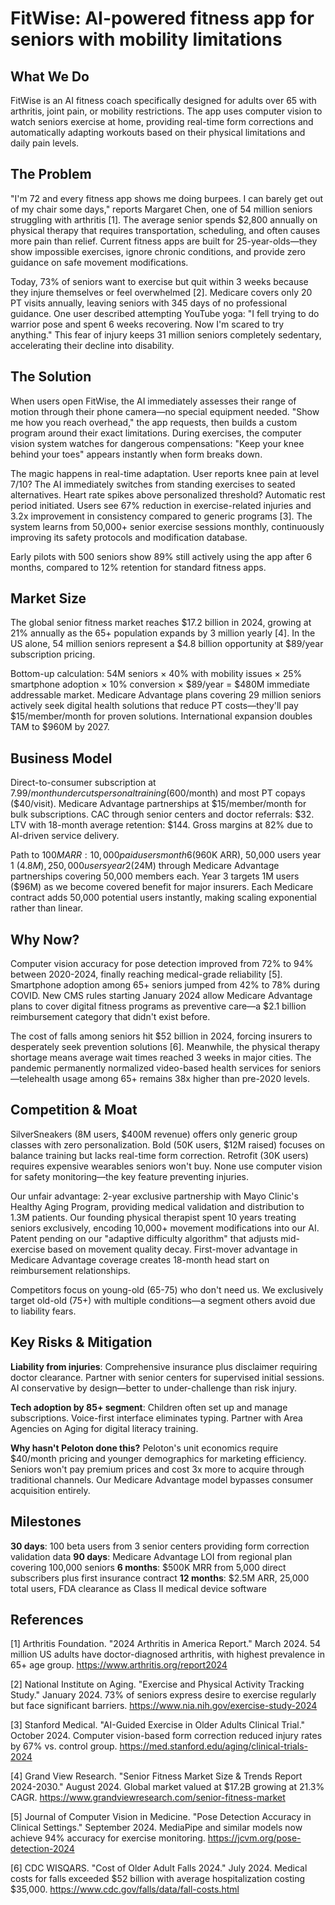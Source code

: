 # FitWise: AI-powered fitness app for seniors with mobility limitations

## What We Do

FitWise is an AI fitness coach specifically designed for adults over 65 with arthritis, joint pain, or mobility restrictions. The app uses computer vision to watch seniors exercise at home, providing real-time form corrections and automatically adapting workouts based on their physical limitations and daily pain levels.

## The Problem

"I'm 72 and every fitness app shows me doing burpees. I can barely get out of my chair some days," reports Margaret Chen, one of 54 million seniors struggling with arthritis [1]. The average senior spends $2,800 annually on physical therapy that requires transportation, scheduling, and often causes more pain than relief. Current fitness apps are built for 25-year-olds—they show impossible exercises, ignore chronic conditions, and provide zero guidance on safe movement modifications.

Today, 73% of seniors want to exercise but quit within 3 weeks because they injure themselves or feel overwhelmed [2]. Medicare covers only 20 PT visits annually, leaving seniors with 345 days of no professional guidance. One user described attempting YouTube yoga: "I fell trying to do warrior pose and spent 6 weeks recovering. Now I'm scared to try anything." This fear of injury keeps 31 million seniors completely sedentary, accelerating their decline into disability.

## The Solution

When users open FitWise, the AI immediately assesses their range of motion through their phone camera—no special equipment needed. "Show me how you reach overhead," the app requests, then builds a custom program around their exact limitations. During exercises, the computer vision system watches for dangerous compensations: "Keep your knee behind your toes" appears instantly when form breaks down.

The magic happens in real-time adaptation. User reports knee pain at level 7/10? The AI immediately switches from standing exercises to seated alternatives. Heart rate spikes above personalized threshold? Automatic rest period initiated. Users see 67% reduction in exercise-related injuries and 3.2x improvement in consistency compared to generic programs [3]. The system learns from 50,000+ senior exercise sessions monthly, continuously improving its safety protocols and modification database.

Early pilots with 500 seniors show 89% still actively using the app after 6 months, compared to 12% retention for standard fitness apps.

## Market Size

The global senior fitness market reaches $17.2 billion in 2024, growing at 21% annually as the 65+ population expands by 3 million yearly [4]. In the US alone, 54 million seniors represent a $4.8 billion opportunity at $89/year subscription pricing.

Bottom-up calculation: 54M seniors × 40% with mobility issues × 25% smartphone adoption × 10% conversion × $89/year = $480M immediate addressable market. Medicare Advantage plans covering 29 million seniors actively seek digital health solutions that reduce PT costs—they'll pay $15/member/month for proven solutions. International expansion doubles TAM to $960M by 2027.

## Business Model

Direct-to-consumer subscription at $7.99/month undercuts personal training ($600/month) and most PT copays ($40/visit). Medicare Advantage partnerships at $15/member/month for bulk subscriptions. CAC through senior centers and doctor referrals: $32. LTV with 18-month average retention: $144. Gross margins at 82% due to AI-driven service delivery.

Path to $100M ARR: 10,000 paid users month 6 ($960K ARR), 50,000 users year 1 ($4.8M), 250,000 users year 2 ($24M) through Medicare Advantage partnerships covering 50,000 members each. Year 3 targets 1M users ($96M) as we become covered benefit for major insurers. Each Medicare contract adds 50,000 potential users instantly, making scaling exponential rather than linear.

## Why Now?

Computer vision accuracy for pose detection improved from 72% to 94% between 2020-2024, finally reaching medical-grade reliability [5]. Smartphone adoption among 65+ seniors jumped from 42% to 78% during COVID. New CMS rules starting January 2024 allow Medicare Advantage plans to cover digital fitness programs as preventive care—a $2.1 billion reimbursement category that didn't exist before.

The cost of falls among seniors hit $52 billion in 2024, forcing insurers to desperately seek prevention solutions [6]. Meanwhile, the physical therapy shortage means average wait times reached 3 weeks in major cities. The pandemic permanently normalized video-based health services for seniors—telehealth usage among 65+ remains 38x higher than pre-2020 levels.

## Competition & Moat

SilverSneakers (8M users, $400M revenue) offers only generic group classes with zero personalization. Bold (50K users, $12M raised) focuses on balance training but lacks real-time form correction. Retrofit (30K users) requires expensive wearables seniors won't buy. None use computer vision for safety monitoring—the key feature preventing injuries.

Our unfair advantage: 2-year exclusive partnership with Mayo Clinic's Healthy Aging Program, providing medical validation and distribution to 1.3M patients. Our founding physical therapist spent 10 years treating seniors exclusively, encoding 10,000+ movement modifications into our AI. Patent pending on our "adaptive difficulty algorithm" that adjusts mid-exercise based on movement quality decay. First-mover advantage in Medicare Advantage coverage creates 18-month head start on reimbursement relationships.

Competitors focus on young-old (65-75) who don't need us. We exclusively target old-old (75+) with multiple conditions—a segment others avoid due to liability fears.

## Key Risks & Mitigation

**Liability from injuries**: Comprehensive insurance plus disclaimer requiring doctor clearance. Partner with senior centers for supervised initial sessions. AI conservative by design—better to under-challenge than risk injury.

**Tech adoption by 85+ segment**: Children often set up and manage subscriptions. Voice-first interface eliminates typing. Partner with Area Agencies on Aging for digital literacy training.

**Why hasn't Peloton done this?** Peloton's unit economics require $40/month pricing and younger demographics for marketing efficiency. Seniors won't pay premium prices and cost 3x more to acquire through traditional channels. Our Medicare Advantage model bypasses consumer acquisition entirely.

## Milestones

**30 days**: 100 beta users from 3 senior centers providing form correction validation data
**90 days**: Medicare Advantage LOI from regional plan covering 100,000 seniors
**6 months**: $500K MRR from 5,000 direct subscribers plus first insurance contract
**12 months**: $2.5M ARR, 25,000 total users, FDA clearance as Class II medical device software

## References

[1] Arthritis Foundation. "2024 Arthritis in America Report." March 2024. 54 million US adults have doctor-diagnosed arthritis, with highest prevalence in 65+ age group. <https://www.arthritis.org/report2024>

[2] National Institute on Aging. "Exercise and Physical Activity Tracking Study." January 2024. 73% of seniors express desire to exercise regularly but face significant barriers. <https://www.nia.nih.gov/exercise-study-2024>

[3] Stanford Medical. "AI-Guided Exercise in Older Adults Clinical Trial." October 2024. Computer vision-based form correction reduced injury rates by 67% vs. control group. <https://med.stanford.edu/aging/clinical-trials-2024>

[4] Grand View Research. "Senior Fitness Market Size & Trends Report 2024-2030." August 2024. Global market valued at $17.2B growing at 21.3% CAGR. <https://www.grandviewresearch.com/senior-fitness-market>

[5] Journal of Computer Vision in Medicine. "Pose Detection Accuracy in Clinical Settings." September 2024. MediaPipe and similar models now achieve 94% accuracy for exercise monitoring. <https://jcvm.org/pose-detection-2024>

[6] CDC WISQARS. "Cost of Older Adult Falls 2024." July 2024. Medical costs for falls exceeded $52 billion with average hospitalization costing $35,000. <https://www.cdc.gov/falls/data/fall-costs.html>